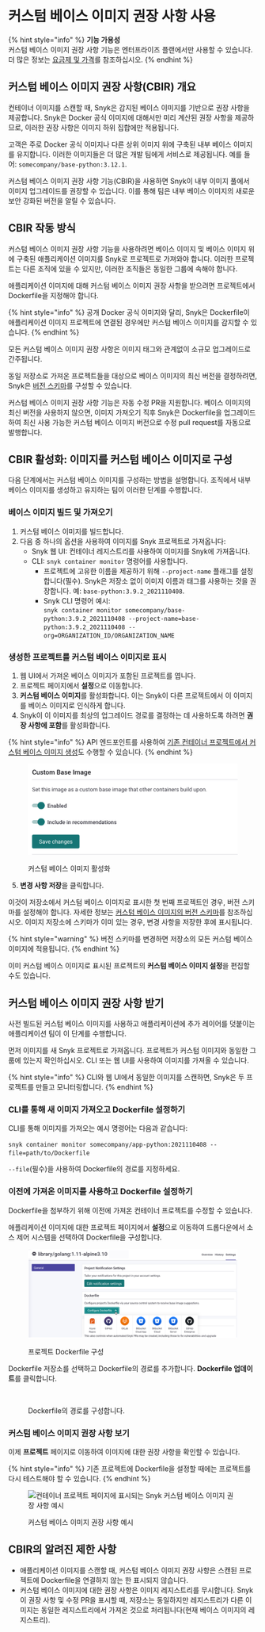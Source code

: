 # 커스텀 베이스 이미지 권장 사항 사용

{% hint style="info" %}
**기능 가용성**\
커스텀 베이스 이미지 권장 사항 기능은 엔터프라이즈 플랜에서만 사용할 수 있습니다.\
더 많은 정보는 [요금제 및 가격](https://snyk.io/plans/)를 참조하십시오.
{% endhint %}

## **커스텀 베이스 이미지 권장 사항(CBIR) 개요**

컨테이너 이미지를 스캔할 때, Snyk은 감지된 베이스 이미지를 기반으로 권장 사항을 제공합니다. Snyk은 Docker 공식 이미지에 대해서만 미리 계산된 권장 사항을 제공하므로, 이러한 권장 사항은 이미지 하위 집합에만 적용됩니다.

고객은 주로 Docker 공식 이미지나 다른 상위 이미지 위에 구축된 내부 베이스 이미지를 유지합니다. 이러한 이미지들은 더 많은 개발 팀에게 서비스로 제공됩니다. 예를 들어: `somecompany/base-python:3.12.1`.

커스텀 베이스 이미지 권장 사항 기능(CBIR)을 사용하면 Snyk이 내부 이미지 풀에서 이미지 업그레이드를 권장할 수 있습니다. 이를 통해 팀은 내부 베이스 이미지의 새로운 보안 강화된 버전을 알릴 수 있습니다.

## CBIR 작동 방식

커스텀 베이스 이미지 권장 사항 기능을 사용하려면 베이스 이미지 및 베이스 이미지 위에 구축된 애플리케이션 이미지를 Snyk로 프로젝트로 가져와야 합니다. 이러한 프로젝트는 다른 조직에 있을 수 있지만, 이러한 조직들은 동일한 그룹에 속해야 합니다.

애플리케이션 이미지에 대해 커스텀 베이스 이미지 권장 사항을 받으려면 프로젝트에서 Dockerfile을 지정해야 합니다.

{% hint style="info" %}
공개 Docker 공식 이미지와 달리, Snyk은 Dockerfile이 애플리케이션 이미지 프로젝트에 연결된 경우에만 커스텀 베이스 이미지를 감지할 수 있습니다.
{% endhint %}

모든 커스텀 베이스 이미지 권장 사항은 이미지 태그와 관계없이 소규모 업그레이드로 간주됩니다.

동일 저장소로 가져온 프로젝트들을 대상으로 베이스 이미지의 최신 버전을 결정하려면, Snyk은 [버전 스키마](versioning-schema-for-custom-base-images.md)를 구성할 수 있습니다.

커스텀 베이스 이미지 권장 사항 기능은 자동 수정 PR을 지원합니다. 베이스 이미지의 최신 버전을 사용하지 않으면, 이미지 가져오기 직후 Snyk은 Dockerfile을 업그레이드하여 최신 사용 가능한 커스텀 베이스 이미지 버전으로 수정 pull request를 자동으로 발행합니다.

## **CBIR 활성화:** 이미지를 커스텀 베이스 이미지로 구성

다음 단계에서는 커스텀 베이스 이미지를 구성하는 방법을 설명합니다. 조직에서 내부 베이스 이미지를 생성하고 유지하는 팀이 이러한 단계를 수행합니다.

### 베이스 이미지 빌드 및 가져오기

1. 커스텀 베이스 이미지를 빌드합니다.
2. 다음 중 하나의 옵션을 사용하여 이미지를 Snyk 프로젝트로 가져옵니다:
   * Snyk 웹 UI: 컨테이너 레지스트리를 사용하여 이미지를 Snyk에 가져옵니다.
   * CLI: `snyk container monitor` 명령어를 사용합니다.
     * 프로젝트에 고유한 이름을 제공하기 위해 `--project-name` 플래그를 설정합니다(필수). Snyk은 저장소 없이 이미지 이름과 태그를 사용하는 것을 권장합니다. 예: `base-python:3.9.2_2021110408`.
     * Snyk CLI 명령어 예시:\
       `snyk container monitor somecompany/base-python:3.9.2_2021110408 --project-name=base-python:3.9.2_2021110408 --org=ORGANIZATION_ID/ORGANIZATION_NAME`

### 생성한 프로젝트를 커스텀 베이스 이미지로 표시

1. 웹 UI에서 가져온 베이스 이미지가 포함된 프로젝트를 엽니다.
2. 프로젝트 페이지에서 **설정**으로 이동합니다.
3. **커스텀 베이스 이미지**를 활성화합니다. 이는 Snyk이 다른 프로젝트에서 이 이미지를 베이스 이미지로 인식하게 합니다.
4. Snyk이 이 이미지를 최상의 업그레이드 경로를 결정하는 데 사용하도록 하려면 **권장 사항에 포함**를 활성화합니다.

{% hint style="info" %}
API 엔드포인트를 사용하여 [기존 컨테이너 프로젝트에서 커스텀 베이스 이미지 생성](../../../../snyk-api/reference/custom-base-images.md#custom_base_images)도 수행할 수 있습니다.
{% endhint %}

<figure><img src="../../../../.gitbook/assets/enable_CBIR.png" alt="커스텀 베이스 이미지 토글 활성화"><figcaption><p>커스텀 베이스 이미지 활성화</p></figcaption></figure>

5. **변경 사항 저장**을 클릭합니다.

이것이 저장소에서 커스텀 베이스 이미지로 표시한 첫 번째 프로젝트인 경우, 버전 스키마를 설정해야 합니다. 자세한 정보는 [커스텀 베이스 이미지의 버전 스키마](versioning-schema-for-custom-base-images.md)를 참조하십시오. 이미지 저장소에 스키마가 이미 있는 경우, 변경 사항을 저장한 후에 표시됩니다.

{% hint style="warning" %}
버전 스키마를 변경하면 저장소의 모든 커스텀 베이스 이미지에 적용됩니다.
{% endhint %}

이미 커스텀 베이스 이미지로 표시된 프로젝트의 **커스텀 베이스 이미지 설정**을 편집할 수도 있습니다.

## 커스텀 베이스 이미지 권장 사항 받기

사전 빌드된 커스텀 베이스 이미지를 사용하고 애플리케이션에 추가 레이어를 덧붙이는 애플리케이션 팀이 이 단계를 수행합니다.

먼저 이미지를 새 Snyk 프로젝트로 가져옵니다. 프로젝트가 커스텀 이미지와 동일한 그룹에 있는지 확인하십시오. CLI 또는 웹 UI를 사용하여 이미지를 가져올 수 있습니다.

{% hint style="info" %}
CLI와 웹 UI에서 동일한 이미지를 스캔하면, Snyk은 두 프로젝트를 만들고 모니터링합니다.
{% endhint %}

### CLI를 통해 새 이미지 가져오고 Dockerfile 설정하기

CLI를 통해 이미지를 가져오는 예시 명령어는 다음과 같습니다:

`snyk container monitor somecompany/app-python:2021110408 --file=path/to/Dockerfile`

`--file`(필수)을 사용하여 Dockerfile의 경로를 지정하세요.

### 이전에 가져온 이미지를 사용하고 Dockerfile 설정하기

Dockerfile을 첨부하기 위해 이전에 가져온 컨테이너 프로젝트를 수정할 수 있습니다.

애플리케이션 이미지에 대한 프로젝트 페이지에서 **설정**으로 이동하여 드롭다운에서 소스 제어 시스템을 선택하여 Dockerfile을 구성합니다.

<figure><img src="../../../../.gitbook/assets/configure_project_dockerfile (1).png" alt=""><figcaption><p>프로젝트 Dockerfile 구성</p></figcaption></figure>

Dockerfile 저장소를 선택하고 Dockerfile의 경로를 추가합니다. **Dockerfile 업데이트**를 클릭합니다.

<figure><img src="https://lh5.googleusercontent.com/4cyspvfpv1ZA-4rmhU7DzngLigf8c6rgEu5d7wHiiy7QMbIHy8Qw6qqS0VLEAEYpAfBADISvvQAyCkGqeoBgKxexDxzVPBJvNzB44MSvBzGlPd0NNuWrZyv_73NggOYlSjZCER0z" alt=""><figcaption><p>Dockerfile의 경로를 구성합니다.</p></figcaption></figure>

### 커스텀 베이스 이미지 권장 사항 보기

이제 **프로젝트** 페이지로 이동하여 이미지에 대한 권장 사항을 확인할 수 있습니다.

{% hint style="info" %}
기존 프로젝트에 Dockerfile을 설정할 때에는 프로젝트를 다시 테스트해야 할 수 있습니다.
{% endhint %}

<figure><img src="https://lh5.googleusercontent.com/G--7GkeQ6i0bwTWE1tdC_Gg5d727JdQQfclEQ1n2opt5vtRDjT2FBChFpSZBD9V1TleoLigSzhtEERg4tfVI6yIua5Q5nGeNycmR93BYCG1DsiREvhNWKtFdZ4imJZvC1ypmDKOI" alt="컨테이너 프로젝트 페이지에 표시되는 Snyk 커스텀 베이스 이미지 권장 사항 예시"><figcaption><p>커스텀 베이스 이미지 권장 사항 예시</p></figcaption></figure>

## CBIR의 알려진 제한 사항

* 애플리케이션 이미지를 스캔할 때, 커스텀 베이스 이미지 권장 사항은 스캔된 프로젝트에 Dockerfile을 연결하지 않는 한 표시되지 않습니다.
* 커스텀 베이스 이미지에 대한 권장 사항은 이미지 레지스트리를 무시합니다. Snyk이 권장 사항 및 수정 PR을 표시할 때, 저장소는 동일하지만 레지스트리가 다른 이미지는 동일한 레지스트리에서 가져온 것으로 처리됩니다(현재 베이스 이미지의 레지스트리).